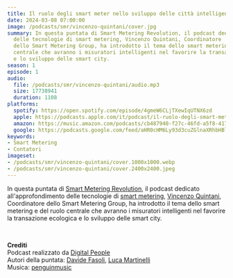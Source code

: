 ```yaml
---
title: Il ruolo degli smart meter nello sviluppo delle città intelligenti
date: 2024-03-08 07:00:00
image: /podcasts/smr/vincenzo-quintani/cover.jpg
summary: In questa puntata di Smart Metering Revolution, il podcast dedicato all'approfondimento
  delle tecnologie di smart metering, Vincenzo Quintani, Coordinatore
  dello Smart Metering Group, ha introdotto il tema dello smart metering e del ruolo
  centrale che avranno i misuratori intelligenti nel favorire la transazione ecologica
  e lo sviluppo delle smart city.
season: 1
episode: 1
audio:
  file: /podcasts/smr/vincenzo-quintani/audio.mp3
  size: 17738941
  duration: 1108
platforms:
  spotify: https://open.spotify.com/episode/4gmeW6CLjTXewIqUTNX6zd
  apple: https://podcasts.apple.com/it/podcast/il-ruolo-degli-smart-meter-nello-sviluppo-delle/id1734409224?i=1000648065060
  amazon: https://music.amazon.com/podcasts/cb487940-f27c-46fd-a5f8-4172c9a7dbb1/episodes/35ef22ed-9660-4e3f-be71-fbf32c07e677/smart-metering-revolution-il-ruolo-degli-smart-meter-nello-sviluppo-delle-citt%C3%A0-intelligenti
  google: https://podcasts.google.com/feed/aHR0cHM6Ly93d3cuZGlnaXRhbHBlb3BsZS50ZWNoL3BvZGNhc3RzL3Ntci9yc3M_ZGlyZWN0PTE/episode/aHR0cHM6Ly93M2lkLm9yZy9kaWdpdGFscGVvcGxlL3BvZGNhc3RzL3Ntci9naW92YW5uaS1kLWFsYmVydG9u?sa=X&ved=0CAUQkfYCahcKEwiQyvSFzJaFAxUAAAAAHQAAAAAQAQ
keywords:
- Smart Metering
- Contatori
imageset:
- /podcasts/smr/vincenzo-quintani/cover.1000x1000.webp
- /podcasts/smr/vincenzo-quintani/cover.2400x2400.jpeg
---
```


In questa puntata di [Smart Metering Revolution](https://www.innovabilitycircle.com/suom-2023/), il podcast dedicato all'approfondimento delle tecnologie di [smart metering](https://smg-anie.it/), [Vincenzo Quintani](https://www.linkedin.com/in/vincenzo-quintani-457990b9), Coordinatore dello Smart Metering Group, ha introdotto il tema dello smart metering e del ruolo centrale che avranno i misuratori intelligenti nel favorire la transazione ecologica e lo sviluppo delle smart city.

<br>

**Crediti**<br>
Podcast realizzato da [Digital People](https://w3id.org/digitalpeople)<br>
Autori della puntata: [Davide Fasoli](https://www.linkedin.com/in/davide-fasoli-2b3246179/), [Luca Martinelli](https://www.linkedin.com/in/luca-martinelli/)<br>
Musica: [penguinmusic](https://pixabay.com/users/penguinmusic-24940186/)